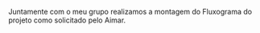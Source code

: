 Juntamente com o meu grupo realizamos a montagem do Fluxograma do projeto como solicitado pelo Aimar.
